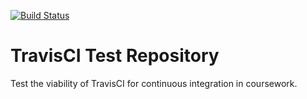 [![Build Status](https://travis-ci.org/benjaminpaige/travis-test.svg?branch=master)](https://travis-ci.org/benjaminpaige/travis-test)

# TravisCI Test Repository

Test the viability of TravisCI for continuous integration in coursework.
